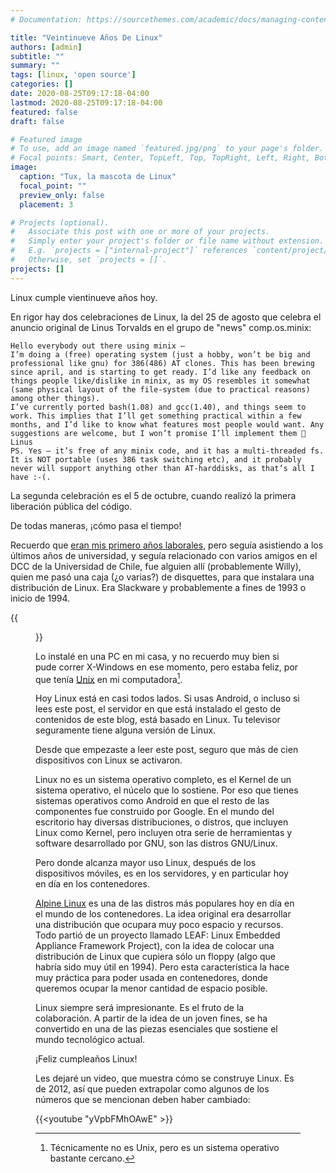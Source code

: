 ```yaml
---
# Documentation: https://sourcethemes.com/academic/docs/managing-content/

title: "Veintinueve Años De Linux"
authors: [admin]
subtitle: ""
summary: ""
tags: [linux, 'open source']
categories: []
date: 2020-08-25T09:17:18-04:00
lastmod: 2020-08-25T09:17:18-04:00
featured: false
draft: false

# Featured image
# To use, add an image named `featured.jpg/png` to your page's folder.
# Focal points: Smart, Center, TopLeft, Top, TopRight, Left, Right, BottomLeft, Bottom, BottomRight.
image:
  caption: "Tux, la mascota de Linux"
  focal_point: ""
  preview_only: false
  placement: 3

# Projects (optional).
#   Associate this post with one or more of your projects.
#   Simply enter your project's folder or file name without extension.
#   E.g. `projects = ["internal-project"]` references `content/project/deep-learning/index.md`.
#   Otherwise, set `projects = []`.
projects: []
---
```


Linux cumple vientinueve años hoy.

En rigor hay dos celebraciones de Linux, la del 25 de agosto que celebra el anuncio original de Linus Torvalds en el grupo de "news" comp.os.minix:

    Hello everybody out there using minix –
    I’m doing a (free) operating system (just a hobby, won’t be big and professional like gnu) for 386(486) AT clones. This has been brewing since april, and is starting to get ready. I’d like any feedback on things people like/dislike in minix, as my OS resembles it somewhat (same physical layout of the file-system (due to practical reasons) among other things).
    I’ve currently ported bash(1.08) and gcc(1.40), and things seem to work. This implies that I’ll get something practical within a few months, and I’d like to know what features most people would want. Any suggestions are welcome, but I won’t promise I’ll implement them 🙂
    Linus
    PS. Yes – it’s free of any minix code, and it has a multi-threaded fs. It is NOT portable (uses 386 task switching etc), and it probably never will support anything other than AT-harddisks, as that’s all I have :-(.

La segunda celebración es el 5 de octubre, cuando realizó la primera liberación pública del código.

De todas maneras, ¡cómo pasa el tiempo!

Recuerdo que [eran mis primero años laborales](https://lnds.net/blog/lnds/2019/03/17/el-fin-de-la-agilidad/), pero seguía asistiendo a los últimos años de universidad, y seguía relacionado con varios amigos en el DCC de la Universidad de Chile, fue alguien allí (probablemente Willy), quien me pasó una caja (¿o varias?)  de disquettes, para que instalara una distribución de Linux. Era Slackware y probablemente a fines de 1993 o inicio de 1994.

{{<figure caption="Tux con una pipa, la mascota original de Slackware" src="Slackware-mascot.jpg">}}

Lo instalé en una PC en mi casa, y no recuerdo muy bien si pude correr X-Windows en ese momento, pero estaba feliz, por que tenía [Unix](https://lnds.net/blog/lnds/2020/03/29/entusiasmo-selectivo/) en mi computadora[^1].

Hoy Linux está en casi todos lados. Si usas Android, o incluso si lees este post, el servidor en que está instalado el gesto de contenidos de este blog, está basado en Linux. Tu televisor seguramente tiene alguna versión de Linux.

Desde que empezaste a leer este post, seguro que más de cien dispositivos con Linux se activaron.

Linux no es un sistema operativo completo, es el Kernel de un sistema operativo, el núcelo que lo sostiene. Por eso que tienes sistemas operativos como Android en que el resto de las componentes fue construido por Google. En el mundo del escritorio hay diversas distribuciones, o distros, que incluyen Linux como Kernel, pero incluyen otra serie de herramientas y software desarrollado por GNU, son las distros GNU/Linux.

Pero donde alcanza mayor uso Linux, después de los dispositivos móviles, es en los servidores, y en particular hoy en día en los contenedores.

[Alpine Linux](https://www.alpinelinux.org) es una de las distros más populares hoy en día en el mundo de los contenedores. La idea original era desarrollar una distribución que ocupara muy poco espacio y recursos. Todo partió de un proyecto llamado LEAF: Linux Embedded Appliance Framework Project), con la idea de colocar una distribución de Linux que cupiera sólo un floppy (algo que habría sido muy útil en 1994).
Pero esta característica la hace muy práctica para poder usada en contenedores, donde queremos ocupar la menor cantidad de espacio posible.

Linux siempre será impresionante. Es el fruto de la colaboración. A partir de la idea de un joven fines, se ha convertido en una de las piezas esenciales que sostiene el mundo tecnológico actual.

¡Feliz cumpleaños Linux!

Les dejaré un video, que muestra cómo se construye Linux. Es de 2012, así que pueden extrapolar como algunos de los números que se mencionan deben haber cambiado:

 {{<youtube "yVpbFMhOAwE" >}}

[^1]: Técnicamente no es Unix, pero es un sistema operativo bastante cercano.

